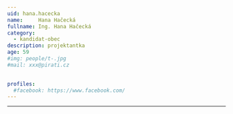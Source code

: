```yaml
---
uid: hana.hacecka
name:     Hana Hačecká
fullname: Ing. Hana Hačecká
category:
  - kandidat-obec
description: projektantka
age: 59
#img: people/t-.jpg
#mail: xxx@pirati.cz

 
profiles:
  #facebook: https://www.facebook.com/
---
```


---